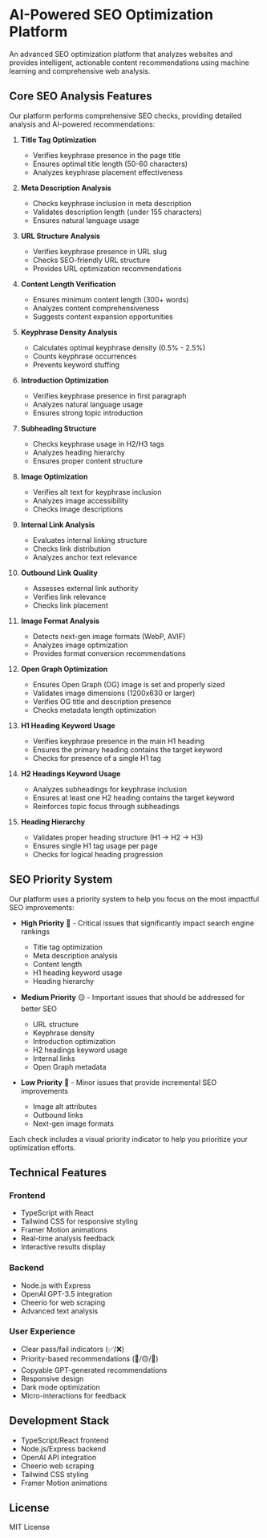# AI-Powered SEO Optimization Platform

An advanced SEO optimization platform that analyzes websites and provides intelligent, actionable content recommendations using machine learning and comprehensive web analysis.

## Core SEO Analysis Features

Our platform performs comprehensive SEO checks, providing detailed analysis and AI-powered recommendations:

1. **Title Tag Optimization**
   - Verifies keyphrase presence in the page title
   - Ensures optimal title length (50-60 characters)
   - Analyzes keyphrase placement effectiveness

2. **Meta Description Analysis**
   - Checks keyphrase inclusion in meta description
   - Validates description length (under 155 characters)
   - Ensures natural language usage

3. **URL Structure Analysis**
   - Verifies keyphrase presence in URL slug
   - Checks SEO-friendly URL structure
   - Provides URL optimization recommendations

4. **Content Length Verification**
   - Ensures minimum content length (300+ words)
   - Analyzes content comprehensiveness
   - Suggests content expansion opportunities

5. **Keyphrase Density Analysis**
   - Calculates optimal keyphrase density (0.5% - 2.5%)
   - Counts keyphrase occurrences
   - Prevents keyword stuffing

6. **Introduction Optimization**
   - Verifies keyphrase presence in first paragraph
   - Analyzes natural language usage
   - Ensures strong topic introduction

7. **Subheading Structure**
   - Checks keyphrase usage in H2/H3 tags
   - Analyzes heading hierarchy
   - Ensures proper content structure

8. **Image Optimization**
   - Verifies alt text for keyphrase inclusion
   - Analyzes image accessibility
   - Checks image descriptions

9. **Internal Link Analysis**
   - Evaluates internal linking structure
   - Checks link distribution
   - Analyzes anchor text relevance

10. **Outbound Link Quality**
    - Assesses external link authority
    - Verifies link relevance
    - Checks link placement

11. **Image Format Analysis**
    - Detects next-gen image formats (WebP, AVIF)
    - Analyzes image optimization
    - Provides format conversion recommendations

12. **Open Graph Optimization**
    - Ensures Open Graph (OG) image is set and properly sized
    - Validates image dimensions (1200x630 or larger)
    - Verifies OG title and description presence
    - Checks metadata length optimization

13. **H1 Heading Keyword Usage**
    - Verifies keyphrase presence in the main H1 heading
    - Ensures the primary heading contains the target keyword
    - Checks for presence of a single H1 tag

14. **H2 Headings Keyword Usage**
    - Analyzes subheadings for keyphrase inclusion
    - Ensures at least one H2 heading contains the target keyword
    - Reinforces topic focus through subheadings

15. **Heading Hierarchy**
    - Validates proper heading structure (H1 → H2 → H3)
    - Ensures single H1 tag usage per page
    - Checks for logical heading progression

## SEO Priority System

Our platform uses a priority system to help you focus on the most impactful SEO improvements:

- **High Priority** 🔴 - Critical issues that significantly impact search engine rankings
  - Title tag optimization
  - Meta description analysis
  - Content length
  - H1 heading keyword usage
  - Heading hierarchy

- **Medium Priority** 🟡 - Important issues that should be addressed for better SEO
  - URL structure
  - Keyphrase density
  - Introduction optimization
  - H2 headings keyword usage
  - Internal links
  - Open Graph metadata

- **Low Priority** 🔵 - Minor issues that provide incremental SEO improvements
  - Image alt attributes
  - Outbound links
  - Next-gen image formats

Each check includes a visual priority indicator to help you prioritize your optimization efforts.

## Technical Features

### Frontend
- TypeScript with React
- Tailwind CSS for responsive styling
- Framer Motion animations
- Real-time analysis feedback
- Interactive results display

### Backend
- Node.js with Express
- OpenAI GPT-3.5 integration
- Cheerio for web scraping
- Advanced text analysis

### User Experience
- Clear pass/fail indicators (✅/❌)
- Priority-based recommendations (🔴/🟡/🔵)
- Copyable GPT-generated recommendations
- Responsive design
- Dark mode optimization
- Micro-interactions for feedback


## Development Stack
- TypeScript/React frontend
- Node.js/Express backend
- OpenAI API integration
- Cheerio web scraping
- Tailwind CSS styling
- Framer Motion animations

## License

MIT License